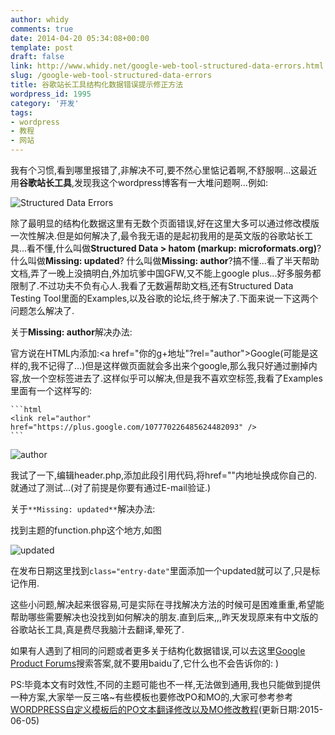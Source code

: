 ```yaml
---
author: whidy
comments: true
date: 2014-04-20 05:34:08+00:00
template: post
draft: false
link: http://www.whidy.net/google-web-tool-structured-data-errors.html
slug: /google-web-tool-structured-data-errors
title: 谷歌站长工具结构化数据错误提示修正方法
wordpress_id: 1995
category: '开发'
tags:
- wordpress
- 教程
- 网站
---
```


我有个习惯,看到哪里报错了,非解决不可,要不然心里惦记着啊,不舒服啊...这最近用**谷歌站长工具**,发现我这个wordpress博客有一大堆问题啊...例如:

![Structured Data Errors](https://www.whidy.net/wp-content/uploads/2014/04/Structured-Data-Errors-400x312.jpg)

除了最明显的结构化数据这里有无数个页面错误,好在这里大多可以通过修改模版一次性解决.但是如何解决了,最令我无语的是起初我用的是英文版的谷歌站长工具...看不懂,什么叫做**Structured Data > hatom (markup: microformats.org)**?什么叫做**Missing: updated**? 什么叫做**Missing: author**?搞不懂...看了半天帮助文档,弄了一晚上没搞明白,外加坑爹中国GFW,又不能上google plus...好多服务都限制了.不过功夫不负有心人.我看了无数遍帮助文档,还有Structured Data Testing Tool里面的Examples,以及谷歌的论坛,终于解决了.下面来说一下这两个问题怎么解决了.

<!-- more -->

关于**Missing: author**解决办法:

官方说在HTML内添加:<a href="你的g+地址"?rel="author">Google</a>(可能是这样的,我不记得了...)但是这样做页面就会多出来个google,那么我只好通过删掉内容,放一个空标签进去了.这样似乎可以解决,但是我不喜欢空标签,我看了Examples里面有一个这样写的:

    
    ```html
    <link rel="author" href="https://plus.google.com/107770226485624482093" />
    ```


![author](https://www.whidy.net/wp-content/uploads/2014/04/author-400x173.jpg)

我试了一下,编辑header.php,添加此段引用代码,将href=""内地址换成你自己的.就通过了测试...(对了前提是你要有通过E-mail验证.)

关于`**Missing: updated**`解决办法:

找到主题的function.php这个地方,如图

![updated](https://www.whidy.net/wp-content/uploads/2014/04/updated-400x282.jpg)

在发布日期这里找到`class="entry-date"`里面添加一个updated就可以了,只是标记作用.

这些小问题,解决起来很容易,可是实际在寻找解决方法的时候可是困难重重,希望能帮助哪些需要解决也没找到如何解决的朋友.直到后来,,,昨天发现原来有中文版的谷歌站长工具,真是费尽我脑汁去翻译,晕死了.

如果有人遇到了相同的问题或者更多关于结构化数据错误,可以去这里[Google Product Forums](https://productforums.google.com/forum/#!forum/en)搜索答案,就不要用baidu了,它什么也不会告诉你的: )

PS:毕竟本文有时效性,不同的主题可能也不一样,无法做到通用,我也只能做到提供一种方案,大家举一反三咯~有些模板也要修改PO和MO的,大家可参考参考[WORDPRESS自定义模板后的PO文本翻译修改以及MO修改教程](http://www.whidy.net/wordpress-po-and-mo-modified-tourist.html)(更新日期:2015-06-05)
